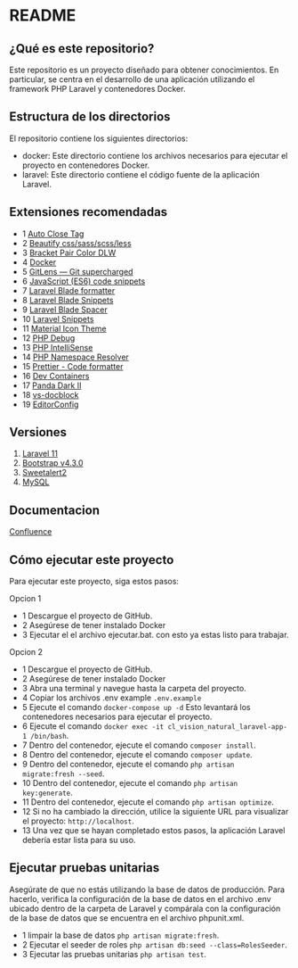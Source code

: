 # README

## ¿Qué es este repositorio?

Este repositorio es un proyecto diseñado para obtener conocimientos. En particular, se centra en el desarrollo de una aplicación utilizando el framework PHP Laravel y contenedores Docker.

## Estructura de los directorios

El repositorio contiene los siguientes directorios:

- docker: Este directorio contiene los archivos necesarios para ejecutar el proyecto en contenedores Docker.
- laravel: Este directorio contiene el código fuente de la aplicación Laravel.

## Extensiones recomendadas

- 1 [Auto Close Tag](https://marketplace.visualstudio.com/items?itemName=formulahendry.auto-close-tag)
- 2 [Beautify css/sass/scss/less](https://marketplace.visualstudio.com/items?itemName=michelemelluso.code-beautifier)
- 3 [Bracket Pair Color DLW](https://marketplace.visualstudio.com/items?itemName=BracketPairColorDLW.bracket-pair-color-dlw)
- 4 [Docker](https://marketplace.visualstudio.com/items?itemName=ms-azuretools.vscode-docker)
- 5 [GitLens — Git supercharged](https://marketplace.visualstudio.com/items?itemName=eamodio.gitlens)
- 6 [JavaScript (ES6) code snippets](https://marketplace.visualstudio.com/items?itemName=xabikos.JavaScriptSnippets)
- 7 [Laravel Blade formatter](https://marketplace.visualstudio.com/items?itemName=shufo.vscode-blade-formatter)
- 8 [Laravel Blade Snippets](https://marketplace.visualstudio.com/items?itemName=onecentlin.laravel-blade)
- 9 [Laravel Blade Spacer](https://marketplace.visualstudio.com/items?itemName=austenc.laravel-blade-spacer)
- 10 [Laravel Snippets](https://marketplace.visualstudio.com/items?itemName=onecentlin.laravel5-snippets)
- 11 [Material Icon Theme](https://marketplace.visualstudio.com/items?itemName=PKief.material-icon-theme)
- 12 [PHP Debug](https://marketplace.visualstudio.com/items?itemName=xdebug.php-debug)
- 13 [PHP IntelliSense](https://marketplace.visualstudio.com/items?itemName=bmewburn.vscode-intelephense-client)
- 14 [PHP Namespace Resolver](https://marketplace.visualstudio.com/items?itemName=MehediDracula.php-namespace-resolver)
- 15 [Prettier - Code formatter](https://marketplace.visualstudio.com/items?itemName=esbenp.prettier-vscode)
- 16 [Dev Containers](https://marketplace.visualstudio.com/items?itemName=ms-vscode-remote.remote-containers)
- 17 [Panda Dark II](https://marketplace.visualstudio.com/items?itemName=PandaDigitalLLC.panda-dark-ii)
- 18 [vs-docblock](https://marketplace.visualstudio.com/items?itemName=jeremyljackson.vs-docblock)
- 19 [EditorConfig](https://marketplace.visualstudio.com/items?itemName=EditorConfig.EditorConfig)


## Versiones

1. [Laravel 11](https://laravel.com/docs/11.x)
2. [Bootstrap v4.3.0](https://getbootstrap.com/docs/4.3/getting-started/introduction/)
3. [Sweetalert2](https://sweetalert2.github.io/)
3. [MySQL](https://dev.mysql.com/doc/refman/8.0/en/)

## Documentacion

[Confluence](https://ignacio-veliz.atlassian.net/wiki/spaces/LCSA/pages/38862850/Visi+n+Natural)

## Cómo ejecutar este proyecto

Para ejecutar este proyecto, siga estos pasos:

Opcion 1

- 1 Descargue el proyecto de GitHub.
- 2 Asegúrese de tener instalado Docker
- 3 Ejecutar el el archivo ejecutar.bat. con esto ya estas listo para trabajar.

Opcion 2

- 1 Descargue el proyecto de GitHub.
- 2 Asegúrese de tener instalado Docker
- 3 Abra una terminal y navegue hasta la carpeta del proyecto.
- 4 Copiar los archivos .env example `.env.example`
- 5 Ejecute el comando `docker-compose up -d` Esto levantará los contenedores necesarios para ejecutar el proyecto.
- 6 Ejecute el comando `docker exec -it cl_vision_natural_laravel-app-1 /bin/bash`.
- 7 Dentro del contenedor, ejecute el comando `composer install`.
- 8 Dentro del contenedor, ejecute el comando `composer update`.
- 9 Dentro del contenedor, ejecute el comando `php artisan migrate:fresh --seed`.
- 10 Dentro del contenedor, ejecute el comando `php artisan key:generate`.
- 11 Dentro del contenedor, ejecute el comando `php artisan optimize`.
- 12 Si no ha cambiado la dirección, utilice la siguiente URL para visualizar el proyecto: `http://localhost`.
- 13 Una vez que se hayan completado estos pasos, la aplicación Laravel debería estar lista para su uso.


## Ejecutar pruebas unitarias
Asegúrate de que no estás utilizando la base de datos de producción. Para hacerlo, verifica la configuración de la base de datos en el archivo .env ubicado dentro de la carpeta de Laravel y compárala con la configuración de la base de datos que se encuentra en el archivo phpunit.xml.

- 1 limpair la base de datos `php artisan migrate:fresh`.
- 2 Ejecutar el seeder de roles `php artisan db:seed --class=RolesSeeder`.
- 3 Ejecutar las pruebas unitarias `php artisan test`.
